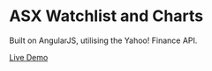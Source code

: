 <h1>ASX Watchlist and Charts</h1>

<p>Built on AngularJS, utilising the Yahoo! Finance API.</p>

<a href="simonwhite.io/finance" target="_blank">Live Demo</a>